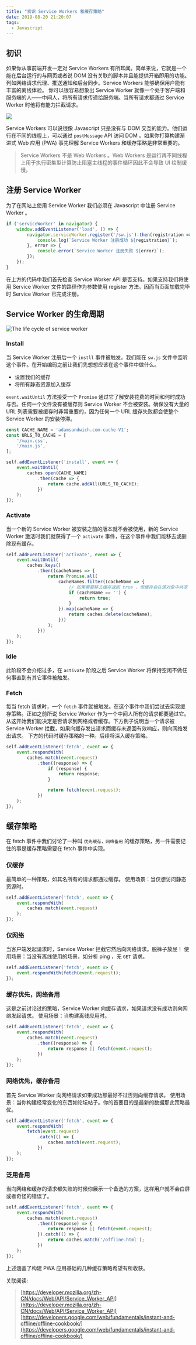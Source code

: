 ```yaml
---
title: "初识 Service Workers 和缓存策略"
date: 2019-08-20 21:20:07
tags:
  - Javascript
---
```


## 初识
如果你从事前端开发一定对 Service Workers 有所耳闻。简单来说，它就是一个能在后台运行的与网页或者说 DOM 没有关联的脚本并且能提供开箱即用的功能。列如网络请求代理、推送通知和后台同步。Service Workers 能够确保用户能有丰富的离线体验。
你可以很容易想象出 Service Worker 就像一个处于客户端和服务端的人——中间人，将所有请求传递给服务端。当所有请求都通过 Service Worker 时他将有能力拦截请求。

![](/images/2019-08-20-understanding-service-workers-and-caching-strategies/service-worker-as-the-middle-man.png)

Service Workers 可以说很像 Javascript 只是没有与 DOM 交互的能力。他们运行在不同的线程上，可以通过 `postMessage` API 访问 DOM 。如果你打算构建渐进式 Web 应用 (PWA) 事先理解 Service Workers 和缓存策略是非常重要的。

> Service Workers 不是 Web Workers 。Web Workers 是运行再不同线程上用于执行密集型计算防止阻塞主线程的事件循环因此不会导致 UI 绘制缓慢。

## 注册 Service Worker
为了在网站上使用 Service Worker 我们必须在 Javascript 中注册 Service Worker 。

```javascript
if ('serviceWorker' in navigator) {
    window.addEventListener('load', () => {
        navigator.serviceWorker.register('/sw.js').then(registration => {
            console.log(`Service Worker 注册成功 ${registration}`);
        }, error => {
            console.error(`Service Worker 注册失败 ${error}`);
        });
    });
}
```

在上方的代码中我们首先检查 Service Worker API 是否支持。如果支持我们将使用 Service Worker 文件的路径作为参数使用 register 方法。因而当页面加载完毕时 Service Worker 已完成注册。

## Service Worker 的生命周期
![The life cycle of service worker](/images/2019-08-20-understanding-service-workers-and-caching-strategies/the-life-cycle-of-service-worker.png)

### Install
当 Service Worker 注册后一个 `instll` 事件被触发。我们能在 `sw.js` 文件中监听这个事件。在开始编码之前让我们先想想应该在这个事件中做什么。

- 设置我们的缓存
- 将所有静态资源加入缓存

`event.waitUntil` 方法接受一个 `Promise` 通过它了解安装花费的时间和何时成功与否。任何一个文件没有被缓存则 Service Worker 不会被安装。确保没有大量的 URL 列表需要被缓存时非常重要的，因为任何一个 URL 缓存失败都会使整个 Service Worker 的安装停滞。

```javascript
const CACHE_NAME = 'adamsandwich.com-cache-V1';
const URLS_TO_CACHE = [
    '/main.css',
    '/main.js',
];

self.addEventListener('install', event => {
    event.waitUntil(
        caches.open(CACHE_NAME)
            .then(cache => {
                return cache.addAll(URLS_TO_CACHE);
            })
    );
});
```

### Activate
当一个新的 Service Worker 被安装之前的版本就不会被使用，新的 Service Worker 激活时我们就获得了一个 `activate` 事件，在这个事件中我们能移去或删除现有缓存。

```javascript
self.addEventListener('activate', event => {
    event.waitUntil(
        caches.keys()
            .then((cacheNames => {
                return Promise.all(
                    cacheNames.filter((cacheName => {
                        // 如果需要移去缓存返回 true ，但缓存会在源对象中共享
                        if (cacheName == '') {
                            return true;
                        }
                    }).map(cacheName => {
                        return caches.delete(cacheName);
                    }))
                );
            }))
    );
});
```

### Idle
此阶段不会介绍过多，在 `activate` 阶段之后 Service Worker 将保持空闲不做任何事直到有其它事件被触发。

### Fetch
每当 fetch 请求时，一个 `fetch` 事件就被触发。在这个事件中我们尝试去实现缓存策略。正如之前所说 Service Worker 作为一个中间人所有的请求都要通过它。从这开始我们能决定是否请求到网络或者缓存。下方例子说明当一个请求被 Service Worker 拦截，如果向缓存发出请求而缓存未返回有效响应，则向网络发出请求。
下方的代码时缓存策略的一种。后续将深入缓存策略。

```javascript
self.addEventListener('fetch', event => {
    event.respondWith(
        caches.match(event.request)
            .then((response) => {
                if (response) {
                    return response;
                }

                return fetch(event.request);
            })
    );
});
```

## 缓存策略

在 fetch 事件中我们讨论了一种叫 `优先缓存，网络备用` 的缓存策略，另一件需要记住的事是缓存策略需要在 fetch 事件中实现。

### 仅缓存
最简单的一种策略，如其名所有的请求都通过缓存。
使用场景：当仅想访问静态资源时。

```javascript
self.addEventListener('fetch', event => {
    event.respondWith(
        caches.match(event.request)
    );
});
```

### 仅网络
当客户端发起请求时，Service Worker 拦截它然后向网络请求。脱裤子放屁！
使用场景：当没有离线使用的场景，如分析 ping ，无 `GET` 请求。

```javascript
self.addEventListener('fetch', event => {
    event.respondWith(fetch(event.request));
});
```

### 缓存优先，网络备用
这是之前讨论过的策略，Service Worker 向缓存请求，如果请求没有成功则向网络发起请求。
使用场景：当构建离线应用时。

```javascript
self.addEventListener('fetch', event => {
    event.respondWith(
        caches.match(event.request)
            .then((response) => {
                return response || fetch(event.request);
            })
    );
});
```

### 网络优先，缓存备用
首先 Service Worker 向网络请求如果成功那最好不过否则向缓存请求。
使用场景：当你构建经常变化的东西如论坛帖子。你的首要目的是最新的数据那此策略最优。

```javascript
self.addEventListener('fetch', event => {
    event.respondWith(
        fetch(event.request)
            .catch(() => {
                caches.match(event.request);
            })
    );
});
```

### 泛用备用
当向网络和缓存的请求都失败的时候你展示一个备选的方案，这样用户就不会白屏或者奇怪的错误了。

```javascript
self.addEventListener('fetch', event => {
    event.respondWith(
        caches.match(event.request)
            .then((response) => {
                return response || fetch(event.request);
            }).catch(() => {
                return caches.match('/offline.html');
            })
    );
});
```

上述涵盖了构建 PWA 应用基础的几种缓存策略希望有所收获。

关联阅读:
> [https://developer.mozilla.org/zh-CN/docs/Web/API/Service_Worker_API](https://developer.mozilla.org/zh-CN/docs/Web/API/Service_Worker_API)
> [https://developers.google.com/web/fundamentals/instant-and-offline/offline-cookbook/](https://developers.google.com/web/fundamentals/instant-and-offline/offline-cookbook/)
